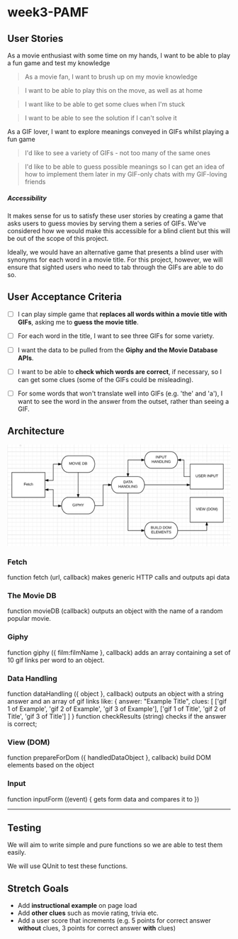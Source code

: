 # week3-PAMF

## User Stories

As a movie enthusiast with some time on my hands, I want to be able to play a fun game and test my knowledge
> As a movie fan, I want to brush up on my movie knowledge

> I want to be able to play this on the move, as well as at home

> I want like to be able to get some clues when I'm stuck

> I want to be able to see the solution if I can't solve it


As a GIF lover, I want to explore meanings conveyed in GIFs whilst playing a fun game

> I'd like to see a variety of GIFs - not too many of the same ones

> I'd like to be able to guess possible meanings so I can get an idea of how to implement them later in my GIF-only chats with my GIF-loving friends

##### Accessibility

It makes sense for us to satisfy these user stories by creating a game that asks users to guess movies by serving them a series of GIFs. We've considered how we would make this accessible for a blind client but this will be out of the scope of this project.

Ideally, we would have an alternative game that presents a blind user with synonyms for each word in a movie title. For this project, however, we will ensure that sighted users who need to tab through the GIFs are able to do so.

## User Acceptance Criteria

- [ ] I can play simple game that **replaces all words within a movie title with GIFs**, asking me to **guess the movie title**.

- [ ] For each word in the title, I want to see three GIFs for some variety.

- [ ] I want the data to be pulled from the **Giphy and the Movie Database APIs**.

- [ ] I want to be able to **check which words are correct**, if necessary, so I can get some clues (some of the GIFs could be misleading).

- [ ] For some words that won't translate well into GIFs (e.g. 'the' and 'a'), I want to see the word in the answer from the outset, rather than seeing a GIF.

## Architecture

![App architecture flow chart](assets/images/FlowChart.png)

### Fetch

function fetch (url, callback) makes generic HTTP calls and outputs api data

### The Movie DB

function movieDB (callback) outputs an object with the name of a random popular movie.

### Giphy

function giphy ({ film:filmName }, callback) adds an array containing a set of 10 gif links per word to an object.

### Data Handling

function dataHandling ({ object }, callback) outputs an object with a string answer and an array of gif links like:
  {
    answer: "Example Title",
    clues: [
            ['gif 1 of Example', 'gif 2 of Example', 'gif 3 of Example'],
            ['gif 1 of Title', 'gif 2 of Title', 'gif 3 of Title']
           ]
  }
function checkResults (string) checks if the answer is correct;

### View (DOM)

function prepareForDom ({ handledDataObject }, callback) build DOM elements based on the object

### Input

function inputForm ((event) {
  gets form data and compares it to
  })

---

## Testing

We will aim to write simple and pure functions so we are able to test them easily.

We will use QUnit to test these functions.

## Stretch Goals

* Add **instructional example** on page load
* Add **other clues** such as movie rating, trivia etc.
* Add a user score that increments (e.g. 5 points for correct answer **without** clues, 3 points for correct answer **with** clues)
